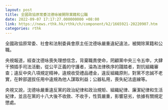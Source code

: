 ```yaml
---
layout: post
title: 全國政協原常委沈德咏被開除黨籍和公職
date: 2022-09-07 17:17:27.000000000 +08:00
link: https://news.rthk.hk/rthk/ch/component/k2/1665921-20220907.htm
categories: rthk
---
```


全國政協原常委、社會和法制委員會原主任沈德咏嚴重違紀違法，被開除黨籍和公職。

央視報道，經查沈德咏喪失理想信念，背棄職責使命，罔顧黨中央三令五申，大肆干預插手司法活動，從公平正義的守護者，淪為法律秩序的踐踏者，對抗組織審查；違反中央八項規定精神，違規收受禮品禮金，違反組織原則，對黨不忠誠不老實，在幹部選拔任用中違規為他人謀取利益；公器私用，喪失紀法底線等。

央視又說，沈德咏嚴重違反黨的政治紀律和政治規矩、組織紀律、廉潔紀律和生活紀律，並且在黨的十八大後不收斂、不收手，性質嚴重，影響惡劣，依據有關規定懲處。
